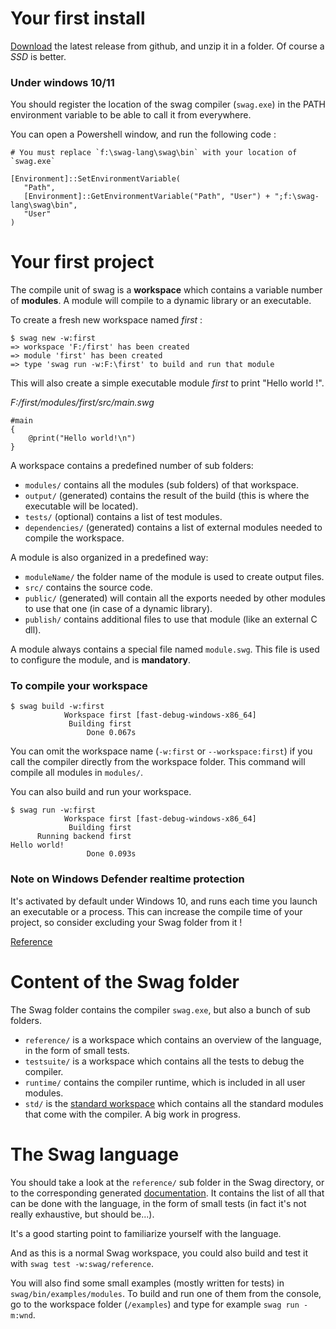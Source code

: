 # Your first install
[Download](https://github.com/swag-lang/swag/releases) the latest release from github, and unzip it in a folder. Of course a *SSD* is better.

### Under windows 10/11
You should register the location of the swag compiler (`swag.exe`) in the PATH environment variable to be able to call it from everywhere.

You can open a Powershell window, and run the following code :

```
# You must replace `f:\swag-lang\swag\bin` with your location of `swag.exe`

[Environment]::SetEnvironmentVariable(
   "Path",
   [Environment]::GetEnvironmentVariable("Path", "User") + ";f:\swag-lang\swag\bin",
   "User"
)
```

# Your first project

The compile unit of swag is a **workspace** which contains a variable number of **modules**.
A module will compile to a dynamic library or an executable.

To create a fresh new workspace named *first* :

```
$ swag new -w:first
=> workspace 'F:/first' has been created
=> module 'first' has been created
=> type 'swag run -w:F:\first' to build and run that module
```

This will also create a simple executable module *first* to print "Hello world !".

*F:/first/modules/first/src/main.swg*

```swag
#main
{
    @print("Hello world!\n")
}
```

A workspace contains a predefined number of sub folders:

* `modules/` contains all the modules (sub folders) of that workspace.
* `output/` (generated) contains the result of the build (this is where the executable will be located).
* `tests/` (optional) contains a list of test modules.
* `dependencies/` (generated) contains a list of external modules needed to compile the workspace.

A module is also organized in a predefined way:

* `moduleName/` the folder name of the module is used to create output files.
* `src/` contains the source code.
* `public/` (generated) will contain all the exports needed by other modules to use that one (in case of a dynamic library).
* `publish/` contains additional files to use that module (like an external C dll).

A module always contains a special file named `module.swg`. This file is used to configure the module, and is **mandatory**.

### To compile your workspace
```
$ swag build -w:first
            Workspace first [fast-debug-windows-x86_64]
             Building first
                 Done 0.067s
```

You can omit the workspace name (`-w:first` or `--workspace:first`) if you call the compiler directly from the workspace folder.
This command will compile all modules in `modules/`.

You can also build and run your workspace.

```
$ swag run -w:first
            Workspace first [fast-debug-windows-x86_64]
             Building first
      Running backend first
Hello world!
                 Done 0.093s
```

### Note on Windows Defender realtime protection
It's activated by default under Windows 10, and runs each time you launch an executable or a process.
This can increase the compile time of your project, so consider excluding your Swag folder from it !

[Reference](https://support.microsoft.com/en-us/windows/add-an-exclusion-to-windows-security-811816c0-4dfd-af4a-47e4-c301afe13b26#:~:text=Go%20to%20Start%20%3E%20Settings%20%3E%20Update,%2C%20file%20types%2C%20or%20process)

# Content of the Swag folder
The Swag folder contains the compiler `swag.exe`, but also a bunch of sub folders.

* `reference/` is a workspace which contains an overview of the language, in the form of small tests.
* `testsuite/` is a workspace which contains all the tests to debug the compiler.
* `runtime/` contains the compiler runtime, which is included in all user modules.
* `std/` is the [standard workspace](std.php) which contains all the standard modules that come with the compiler. A big work in progress.

# The Swag language
You should take a look at the `reference/` sub folder in the Swag directory, or to the corresponding generated [documentation](language.php).
It contains the list of all that can be done with the language, in the form of small tests (in fact it's not really exhaustive, but should be...).

It's a good starting point to familiarize yourself with the language.

And as this is a normal Swag workspace, you could also build and test it with `swag test -w:swag/reference`.

You will also find some small examples (mostly written for tests) in `swag/bin/examples/modules`.
To build and run one of them from the console, go to the workspace folder (`/examples`) and type for example `swag run -m:wnd`.
